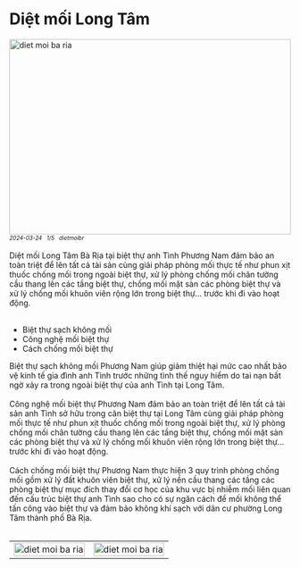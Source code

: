 <div class="FAQPage Table">
	<div class="Question cssSelector" id="#diệt-mối-bà-rịa">
		<h1 class="name">Diệt mối Long Tâm</h1>
		<div class="Answer">
			<div class="text">
				<img src="https://wiki.thuongmai.blog/images/dietmoi/baria/biet-thu-anh-tinh-long-tam.jpg" width="100%" height="350px" alt="diet moi ba ria"/><br>
				<div style="font-size: 10px;"><i>2024-03-24</i> &nbsp; <i>1/5</i> &nbsp; <i>dietmoibr</i></div><br>
				Diệt mối Long Tâm Bà Rịa tại biệt thự anh Tình Phương Nam đảm bảo an toàn triệt để lên tất cả tài sản cùng giải pháp phòng mối thực tế như phun xịt thuốc chống mối trong ngoài biệt thự, xử lý phòng chống mối chân tường cầu thang lên các tầng biệt thự, chống mối mặt sàn các phòng biệt thự và xử lý chống mối khuôn viên rộng lớn trong biệt thự... trước khi đi vào hoạt động.<br><br>
				<ul>
					<li>Biệt thự sạch không mối</li>
					<li>Công nghệ mối biệt thự</li>
					<li>Cách chống mối biệt thự</li>
				</ul>
				Biệt thự sạch không mối Phương Nam giúp giảm thiệt hại mức cao nhất bảo vệ kinh tế gia đình anh Tình trước những tình thế nguy hiểm do tai nạn bất ngờ xảy ra trong ngoài biệt thự của anh Tình tại Long Tâm.<br><br>
				Công nghệ mối biệt thự Phương Nam đảm bảo an toàn triệt để lên tất cả tài sản anh Tình sở hữu trong căn biệt thự tại Long Tâm cùng giải pháp phòng mối thực tế như phun xịt thuốc chống mối trong ngoài biệt thự, xử lý phòng chống mối chân tường cầu thang lên các tầng biệt thự, chống mối mặt sàn các phòng biệt thự và xử lý chống mối khuôn viên rộng lớn trong biệt thự… trước khi đi vào hoạt động.<br><br>
				Cách chống mối biệt thự Phương Nam thực hiện 3 quy trình phòng chống mối gồm xử lý đất khuôn viên biệt thự, xử lý nền cầu thang các tầng các phòng biệt thự mục đích thay đổi cơ học của khu vực bị nhiễm mối liên quan đến cấu trúc biệt thự anh Tình sao cho có sự ngăn cách để mối không thể tấn công vào biệt thự và đảm bảo không khí sạch với dân cư phường Long Tâm thành phố Bà Rịa.<br><br>
				<table style="width: 100%;">
					<tr>
						<td style="width: 50%;">
							<img class="image" src="https://wiki.thuongmai.blog/images/dietmoi/baria/chong-moi-nen-biet-thu-anh-tinh-long-tam.jpg" width="100%;" alt="diet moi ba ria"/>
						</td>
						<td style="width: 50%;">
							<img class="image" src="https://wiki.thuongmai.blog/images/dietmoi/baria/chong-moi-phong-biet-thu-anh-tinh-long-tam.jpg" width="100%;" alt="diet moi ba ria"/>
						</td>
					</tr>
				</table>
			</div>
		</div>
	</div>
</div>
